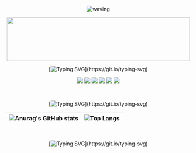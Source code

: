 <div align="center">

![waving](https://capsule-render.vercel.app/api?type=waving&height=180&text=MJ%20Son&fontAlign=65&fontAlignY=32&color=gradient)

<a href="https://github.com/devxb/gitanimals">
  <img src="https://render.gitanimals.org/lines/mango606?pet-id=690335245390837432" width="500" height="120"/>
</a>

[![Typing SVG](https://readme-typing-svg.demolab.com?font=Inconsolata&weight=500&size=35&duration=3800&pause=10000&color=8F72DB&center=true&vCenter=true&multiline=true&repeat=true&random=false&width=1300&height=60&lines=🔭+My+skill+is+...)](https://git.io/typing-svg)

<p>
  <img src="https://img.shields.io/badge/Java-ED8B00?style=flat&logo=openjdk&logoColor=white" />
  <img src="https://img.shields.io/badge/Spring-6DB33F?style=flat&logo=spring&logoColor=white" />
  <img src="https://img.shields.io/badge/Python-3776AB?style=flat&logo=python&logoColor=white" />
  <img src="https://img.shields.io/badge/MySQL-4479A1?style=flat&logo=mysql&logoColor=white" />
  <img src="https://img.shields.io/badge/PostgreSQL-4169E1?style=flat&logo=postgresql&logoColor=white" />
  <img src="https://img.shields.io/badge/Redis-DC382D?style=flat&logo=redis&logoColor=white" />
</p>

<br>

[![Typing SVG](https://readme-typing-svg.demolab.com?font=Inconsolata&weight=500&size=35&duration=4000&pause=10000&color=8F72DB&center=true&vCenter=true&multiline=true&repeat=true&random=false&width=1300&height=60&lines=🌱+My+github+stats+is+...)](https://git.io/typing-svg)

| ![Anurag's GitHub stats](https://github-readme-stats.vercel.app/api?username=mango606&theme=buefy&show_icons=true&hide_border=true) | ![Top Langs](https://github-readme-stats.vercel.app/api/top-langs/?username=mango606&langs_count=8&layout=compact&theme=buefy&hide_border=true)|
| ------------- | ------------- |

<br>

[![Typing SVG](https://readme-typing-svg.demolab.com?font=Inconsolata&weight=500&size=35&duration=4200&pause=10000&color=8F72DB&center=true&vCenter=true&multiline=true&repeat=true&random=false&width=1300&height=60&lines=👇+My+project+is+...)](https://git.io/typing-svg)

</div>
